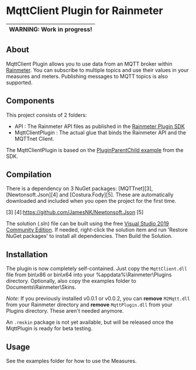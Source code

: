 # MqttClient Plugin for Rainmeter

| WARNING: Work in progress! |
| --- |


## About

MqttClient Plugin allows you to use data from an MQTT broker within [Rainmeter](http://www.rainmeter.net).
You can subscribe to multiple topics and use their values in your measures and meters.
Publishing messages to MQTT topics is also supported.


## Components

This project consists of 2 folders:

- API : The Rainmeter API files as published in the [Rainmeter Plugin SDK][1]
- MqttClientPlugin : The actual glue that binds the Rainmeter API and the MQTTnet Client.

[1]:https://github.com/rainmeter/rainmeter-plugin-sdk
[2]:https://github.com/eclipse/paho.mqtt.m2mqtt

The MqttClientPlugin is based on the [PluginParentChild example](https://github.com/rainmeter/rainmeter-plugin-sdk/tree/master/C%23/PluginParentChild) from the SDK.

## Compilation

There is a dependency on 3 NuGet packages: [MQTTnet][3], [Newtonsoft.Json][4] and [Costura.Fody][5].
These are automatically downloaded and included when you open the project for the first time.

[3]
[4]:https://github.com/JamesNK/Newtonsoft.Json
[5]

The solution (.sln) file can be built using the free [Visual Studio 2019 Community Edition](https://visualstudio.microsoft.com/vs/community/).
If needed, right-click the solution item and run 'Restore NuGet packages' to install all dependencies.
Then Build the Solution. 

## Installation

The plugin is now completely self-contained. Just copy the `MqttClient.dll` file from bin\x86 or bin\x64 into your %appdata%\Rainmeter\Plugins directory.
Optionally, also copy the examples folder to Documents\Rainmeter\Skins.

_Note:_ If you previously installed v0.0.1 or v0.0.2, you can **remove** `M2Mqtt.dll` from your Rainmeter directory and **remove** `MqttPlugin.dll` from your Plugins directory. These aren't needed anymore.

An `.rmskin` package is not yet available, but will be released once the MqttPlugin is ready for beta testing.

## Usage

See the examples folder for how to use the Measures.
